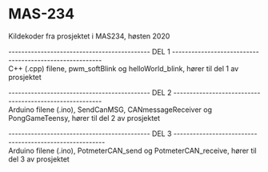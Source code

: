 # MAS-234

Kildekoder fra prosjektet i MAS234, høsten 2020

-------------------------------------------- DEL 1 --------------------------------------------------------  
C++ (.cpp) filene, pwm_softBlink og helloWorld_blink, hører til del 1 av prosjektet

-------------------------------------------- DEL 2 --------------------------------------------------------  
Arduino filene (.ino), SendCanMSG, CANmessageReceiver og PongGameTeensy, hører til del 2 av prosjektet

-------------------------------------------- DEL 3 --------------------------------------------------------  
Arduino filene (.ino), PotmeterCAN_send og PotmeterCAN_receive, hører til del 3 av prosjektet
